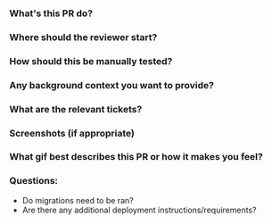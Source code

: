 ### What's this PR do?

### Where should the reviewer start?

### How should this be manually tested?

### Any background context you want to provide?

### What are the relevant tickets?

### Screenshots (if appropriate)

### What gif best describes this PR or how it makes you feel?

### Questions:
- Do migrations need to be ran?
- Are there any additional deployment instructions/requirements?
